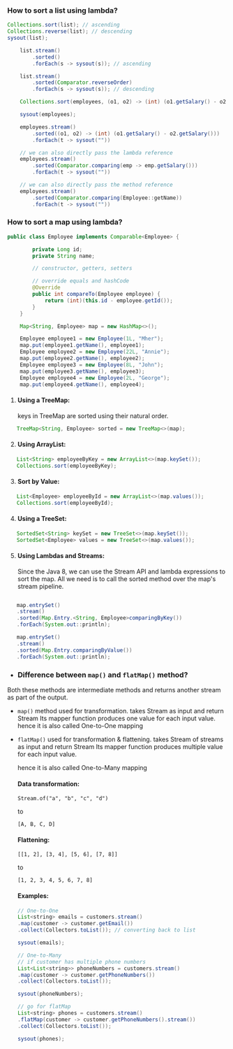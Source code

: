 ### How to sort a list using lambda?

```java
Collections.sort(list); // ascending
Collections.reverse(list); // descending
sysout(list);

    list.stream()
    	.sorted()
    	.forEach(s -> sysout(s)); // ascending

    list.stream()
    	.sorted(Comparator.reverseOrder)
    	.forEach(s -> sysout(s)); // descending

    Collections.sort(employees, (o1, o2) -> (int) (o1.getSalary() - o2.getSalary()));

    sysout(employees);

    employees.stream()
    	.sorted((o1, o2) -> (int) (o1.getSalary() - o2.getSalary()))
    	.forEach(t -> sysout(""))

    // we can also directly pass the lambda reference
    employees.stream()
    	.sorted(Comparator.comparing(emp -> emp.getSalary()))
    	.forEach(t -> sysout(""))

    // we can also directly pass the method reference
    employees.stream()
    	.sorted(Comparator.comparing(Employee::getName))
    	.forEach(t -> sysout(""))
```

### How to sort a map using lambda?

```java
public class Employee implements Comparable<Employee> {

        private Long id;
        private String name;

        // constructor, getters, setters

        // override equals and hashCode
        @Override
        public int compareTo(Employee employee) {
            return (int)(this.id - employee.getId());
        }
    }

    Map<String, Employee> map = new HashMap<>();

    Employee employee1 = new Employee(1L, "Mher");
    map.put(employee1.getName(), employee1);
    Employee employee2 = new Employee(22L, "Annie");
    map.put(employee2.getName(), employee2);
    Employee employee3 = new Employee(8L, "John");
    map.put(employee3.getName(), employee3);
    Employee employee4 = new Employee(2L, "George");
    map.put(employee4.getName(), employee4);
```

1. #### Using a TreeMap:

   keys in TreeMap are sorted using their natural order.

```java
   TreeMap<String, Employee> sorted = new TreeMap<>(map);
```

2. #### Using ArrayList:

```java
   List<String> employeeByKey = new ArrayList<>(map.keySet());
   Collections.sort(employeeByKey);
```

3. #### Sort by Value:

```java
   List<Employee> employeeById = new ArrayList<>(map.values());
   Collections.sort(employeeById);
```

4. #### Using a TreeSet:

```java
   SortedSet<String> keySet = new TreeSet<>(map.keySet());
   SortedSet<Employee> values = new TreeSet<>(map.values());
```

5. #### Using Lambdas and Streams:

   Since the Java 8, we can use the Stream API and lambda expressions to sort the map. All we need is to call the sorted method over the map's stream pipeline.

```java

   map.entrySet()
   .stream()
   .sorted(Map.Entry.<String, Employee>comparingByKey())
   .forEach(System.out::println);

   map.entrySet()
   .stream()
   .sorted(Map.Entry.comparingByValue())
   .forEach(System.out::println);
```

- ### Difference between `map()` and `flatMap()` method?

Both these methods are intermediate methods
and returns another stream as part of the output.

- `map()` method used for transformation.
  takes Stream<T> as input and return Stream<R>
  Its mapper function produces one value for each input value.
  hence it is also called One-to-One mapping

- `flatMap()` used for transformation & flattening.
  takes Stream of streams as input and return Stream
  Its mapper function produces multiple value for each input value.

  hence it is also called One-to-Many mapping

  #### Data transformation:

  `Stream.of("a", "b", "c", "d")`

  to

  `[A, B, C, D]`

  #### Flattening:

  `[[1, 2], [3, 4], [5, 6], [7, 8]]`

  to

  `[1, 2, 3, 4, 5, 6, 7, 8]`

  #### Examples:

  ```java
  // One-to-One
  List<string> emails = customers.stream()
  .map(customer -> customer.getEmail())
  .collect(Collectors.toList()); // converting back to list

  sysout(emails);

  // One-to-Many
  // if customer has multiple phone numbers
  List<List<string>> phoneNumbers = customers.stream()
  .map(customer -> customer.getPhoneNumbers())
  .collect(Collectors.toList());

  sysout(phoneNumbers);

  // go for flatMap
  List<string> phones = customers.stream()
  .flatMap(customer -> customer.getPhoneNumbers().stream())
  .collect(Collectors.toList());

  sysout(phones);
  ```
